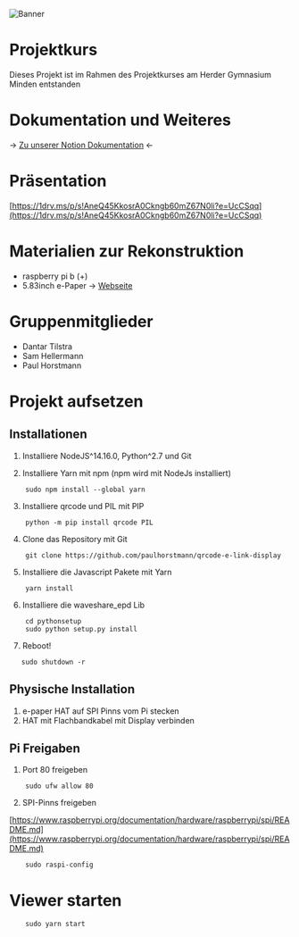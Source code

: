 ![Banner](https://paulhorstmann.de/pjk/banner.png)

# Projektkurs
Dieses Projekt ist im Rahmen des Projektkurses am Herder Gymnasium Minden entstanden

# Dokumentation und Weiteres
-> [Zu unserer Notion Dokumentation](https://www.notion.so/plhwspace/Projektkurs-df694e168e5748f59asd6efde59ddaf90) <-

# Präsentation 
[https://1drv.ms/p/s!AneQ45KkosrA0Ckngb60mZ67N0li?e=UcCSqq](https://1drv.ms/p/s!AneQ45KkosrA0Ckngb60mZ67N0li?e=UcCSqq)

# Materialien zur Rekonstruktion
- raspberry pi b (+)
- 5.83inch e-Paper -> [Webseite](https://www.waveshare.com/wiki/5.83inch_e-Paper_HAT_(B))

# Gruppenmitglieder
- Dantar Tilstra
- Sam Hellermann
- Paul Horstmann

# Projekt aufsetzen

## Installationen

1. Installiere NodeJS^14.16.0, Python^2.7 und Git

2. Installiere Yarn mit npm (npm wird mit NodeJs installiert)
```
    sudo npm install --global yarn
```
3. Installiere qrcode und PIL mit PIP
```
    python -m pip install qrcode PIL
```
4. Clone das Repository mit Git
```
    git clone https://github.com/paulhorstmann/qrcode-e-link-display
```
5. Installiere die Javascript Pakete mit Yarn
```
    yarn install
```
6. Installiere die waveshare_epd Lib
```
    cd pythonsetup
    sudo python setup.py install
```
7. Reboot!
 ```
    sudo shutdown -r
```   

## Physische Installation
1. e-paper HAT auf SPI Pinns vom Pi stecken
2. HAT mit Flachbandkabel mit Display verbinden 

## Pi Freigaben
1. Port 80 freigeben
```
    sudo ufw allow 80
```
2. SPI-Pinns freigeben

[https://www.raspberrypi.org/documentation/hardware/raspberrypi/spi/README.md](https://www.raspberrypi.org/documentation/hardware/raspberrypi/spi/README.md)

```
    sudo raspi-config
```

# Viewer starten

```
    sudo yarn start
```
